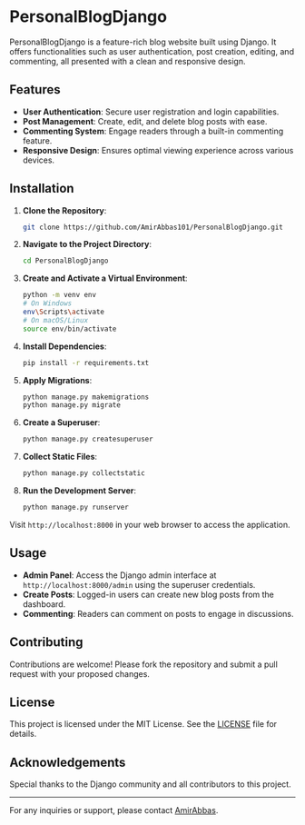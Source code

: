 # PersonalBlogDjango

PersonalBlogDjango is a feature-rich blog website built using Django. It offers functionalities such as user authentication, post creation, editing, and commenting, all presented with a clean and responsive design.

## Features

- **User Authentication**: Secure user registration and login capabilities.
- **Post Management**: Create, edit, and delete blog posts with ease.
- **Commenting System**: Engage readers through a built-in commenting feature.
- **Responsive Design**: Ensures optimal viewing experience across various devices.

## Installation

1. **Clone the Repository**:

   ```bash
   git clone https://github.com/AmirAbbas101/PersonalBlogDjango.git
   ```

2. **Navigate to the Project Directory**:

   ```bash
   cd PersonalBlogDjango
   ```

3. **Create and Activate a Virtual Environment**:

   ```bash
   python -m venv env
   # On Windows
   env\Scripts\activate
   # On macOS/Linux
   source env/bin/activate
   ```

4. **Install Dependencies**:

   ```bash
   pip install -r requirements.txt
   ```

5. **Apply Migrations**:

   ```bash
   python manage.py makemigrations
   python manage.py migrate
   ```

6. **Create a Superuser**:

   ```bash
   python manage.py createsuperuser
   ```

7. **Collect Static Files**:

   ```bash
   python manage.py collectstatic
   ```

8. **Run the Development Server**:

   ```bash
   python manage.py runserver
   ```

Visit `http://localhost:8000` in your web browser to access the application.

## Usage

- **Admin Panel**: Access the Django admin interface at `http://localhost:8000/admin` using the superuser credentials.
- **Create Posts**: Logged-in users can create new blog posts from the dashboard.
- **Commenting**: Readers can comment on posts to engage in discussions.

## Contributing

Contributions are welcome! Please fork the repository and submit a pull request with your proposed changes.

## License

This project is licensed under the MIT License. See the [LICENSE](LICENSE) file for details.

## Acknowledgements

Special thanks to the Django community and all contributors to this project.

---

For any inquiries or support, please contact [AmirAbbas](https://github.com/AmirAbbas101).
